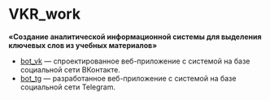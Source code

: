 # VKR_work
**«Создание аналитической информационной системы для выделения ключевых слов из учебных материалов»**

- [bot_vk](https://github.com/Valyaevgeorgiy/VKR_work/tree/main/bot_vk) — спроектированное веб-приложение с системой на базе социальной сети ВКонтакте.
- [bot_tg](https://github.com/Valyaevgeorgiy/VKR_work/tree/main/bot_tg) — разработанное веб-приложение с системой на базе социальной сети Telegram.
